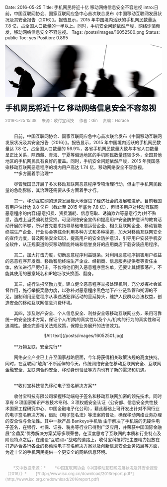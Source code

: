 Date: 2016-05-25
Title: 手机网民将近十亿 移动网络信息安全不容忽视
intro:日前，中国互联网协会、国家互联网应急中心首次联合发布《中国移动互联网发展状况及其安全报告（2016）》。报告显示，2015 年中国境内活跃的手机网民数量达 7.8 亿，占全国人口数量的一半以上。同时，手机安全问题依然严峻，网络诈骗频发，移动网络信息安全不容忽视。
Tags: /posts/images/16052500.png
Status: public
Toc: yes
Position: 0.895

![Alt text](/posts/images/16052500.png)  

<font color=#000b15 size=5>**手机网民将近十亿 移动网络信息安全不容忽视**</font>

<font color=#898989 size=2>2016-5-25 15:38 &ensp;&ensp;来源：收付宝科技&ensp;&ensp; 作者：Gin&ensp;&ensp; 责编：Horace</font>

<br>
　　日前，中国互联网协会、国家互联网应急中心首次联合发布《中国移动互联网发展状况及其安全报告（2016）》。报告显示，2015 年中国境内活跃的手机网民数量达 7.8 亿，占全国人口数量的 56.9%，各省手机网民数量大致与本省人口数量呈正比关系，除西藏、青海、宁夏等偏远地区的手机网民数量还较少外，全国其他地区的手机网民具有良好的覆盖。同时，手机安全问题依然严峻，2015 年我国感染移动互联网恶意程序的境内用户高达 1.74 亿，移动网络安全不容忽视。

<br>
　　**多方面着手治理**
　　

　　尽管我国已开展了多次移动互联网恶意程序专项治理行动，但由于手机网民数量的急剧膨胀，其治理还需要从多方面着手才行。

　　其一，移动互联网的迅速发展极大地促进了经济社会的发展和进步。目前我国有用户估计达 9.8 亿户（截止至 2015 年底为 7.8 亿），但很多用户对移动互联网恶意程序的内容(恶意扣费、资费消耗、信息窃取、诱骗欺诈等恶意行为)并不熟悉，造成上当受骗利益受损。可见网络安全宣传和提高用户安全防护意识的教育活动开展的不够，所以首先要求指导基础电信运营企业、相关互联网企业、移动智能终端生产企业、行业协会等综合利用多种方式和多种渠道，加大对移动互联网安全的宣传力度，普及网络安全知识，提高用户的安全防护意识，引导用户安装手机安全软件，从正规渠道购买移动智能终端和信誉良好的应用商店下载安装应用程序。

　　其二，加大打击力度，切断恶意程序利益链条。对利用恶意程序损害用户权益的恶意程序开发商、移动智能终端生产企业、经销商、信息服务提供者等责任主体，依法进行严厉打击，不仅将他们列入恶意程序黑名单，还要让其倾家荡产，不能其使用的恶意域名和IP地址改头换面、翻身。

　　其三，施行举报奖励力度。建立健全恶意程序举报处理机制，充分发挥社会监督作用，施行举报奖励力度，以弥补对恶意程序黑色地下产业链监管和朔源的不足。遏制利用恶意程序从事违法犯罪活动的蔓延势头，维护人民群众合法权益，创造安全的移动互联网信息消费环境。

　　其四，涉及财产安全、个人信息安全、利益安全等移动互联网业务，采用可靠统一的安全技术方案，保证个人/机构的真实性以及个人/机构的行为的真实性和可追溯性。健全完善相关法规政策，保障业务展开的法律效力。

<center>![Alt text](/posts/images/16052501.jpg) </center>

<br>
　　**万物互联，安全先行**

　　网络安全产业已上升至国家战略层面，今年将获得相关政策法规的高度扶持。同时，在互联网“触角”不断延伸的今天，传统网络安全在移动互联网安全、互联网金融安全、互联网合约安全、移动身份验证等方向也有了新的需求和机遇。


<br>
　　**收付宝科技领先移动电子签名解决方案**

　　收付宝科技有限公司掌握移动端电子签名和移动互联网加密的领先技术，同时享有 9 项国家知识产权技术专利、3 项权威安全认证（公安部、信息安全共性技术国家工程研究中心、中国金融电子化公司），藉此基础上可开发出针对不同行业的电子签名解决方案，借助《电子签名法》等法案的普及，确保移动网络业务办理的安全性与合法性。其中一款产品 Bankeys手机盾 由于解决了手机端的无硬件电子签名，在银行、社保、证券、税务等行业已得到广泛应用，并荣获中国国际金融展“金鼎奖”优秀解决方案奖等多项荣誉。在深度思考了互联网的本质和行业特点及阶段特点之后，在建设“互联网+”战略的道路上，收付宝科技将把主要精力投放在打造适合各行各业的移动端电子签名解决方案以及创新信息安全业务拓展等方面，为近十亿的手机网民提供一个更安全的网络信息环境。

<br>

<font color=#a5a5a5 size=2>
　　*文中数据来源：*
</font>

<font color=#a5a5a5 size=2>
　　*中国互联网协会《中国移动互联网发展状况及其安全报告（2016）》*
</font>

<font color=#a5a5a5 size=2>
　　[*http://www.isc.org.cn/download/2016report.pdf*](http://www.isc.org.cn/download/2016report.pdf)
</font>